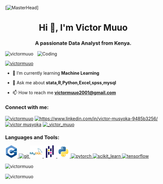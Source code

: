 
[![MasterHead](https://encrypted-tbn0.gstatic.com/images?q=tbn:ANd9GcTSq-fF0MgWpXCcx3_TNV8a9DGfMvCQQ0CzbA&s)]

<h1 align="center">Hi 👋, I'm Victor Muuo</h1>
<h3 align="center">A passionate Data Analyst from Kenya.</h3>
<img align="right" alt="Coding" width="400" src="https://cdn.dribbble.com/users/1162077/screenshots/3848914/programmer.gif">


<p align="left"> <img src="https://komarev.com/ghpvc/?username=victormuuo&label=Profile%20views&color=0e75b6&style=flat" alt="victormuuo" /> </p>

<p align="left"> <a href="https://github.com/ryo-ma/github-profile-trophy"><img src="https://github-profile-trophy.vercel.app/?username=victormuuo" alt="victormuuo" /></a> </p>

- 🌱 I’m currently learning **Machine Learning**

- 💬 Ask me about **stata,R,Python,Excel,spss,mysql**

- 📫 How to reach me **victormuuo2001@gmail.com**

<h3 align="left">Connect with me:</h3>
<p align="left">
<a href="https://twitter.com/victormuuo" target="blank"><img align="center" src="https://raw.githubusercontent.com/rahuldkjain/github-profile-readme-generator/master/src/images/icons/Social/twitter.svg" alt="victormuuo" height="30" width="40" /></a>
<a href="https://linkedin.com/in/https://www.linkedin.com/in/victor-musyoka-9485b3256/" target="blank"><img align="center" src="https://raw.githubusercontent.com/rahuldkjain/github-profile-readme-generator/master/src/images/icons/Social/linked-in-alt.svg" alt="https://www.linkedin.com/in/victor-musyoka-9485b3256/" height="30" width="40" /></a>
<a href="https://fb.com/victor musyoka" target="blank"><img align="center" src="https://raw.githubusercontent.com/rahuldkjain/github-profile-readme-generator/master/src/images/icons/Social/facebook.svg" alt="victor musyoka" height="30" width="40" /></a>
<a href="https://instagram.com/_victor_muuo" target="blank"><img align="center" src="https://raw.githubusercontent.com/rahuldkjain/github-profile-readme-generator/master/src/images/icons/Social/instagram.svg" alt="_victor_muuo" height="30" width="40" /></a>
</p>

<h3 align="left">Languages and Tools:</h3>
<p align="left"> <a href="https://www.w3schools.com/cpp/" target="_blank" rel="noreferrer"> <img src="https://raw.githubusercontent.com/devicons/devicon/master/icons/cplusplus/cplusplus-original.svg" alt="cplusplus" width="40" height="40"/> </a> <a href="https://git-scm.com/" target="_blank" rel="noreferrer"> <img src="https://www.vectorlogo.zone/logos/git-scm/git-scm-icon.svg" alt="git" width="40" height="40"/> </a> <a href="https://www.mysql.com/" target="_blank" rel="noreferrer"> <img src="https://raw.githubusercontent.com/devicons/devicon/master/icons/mysql/mysql-original-wordmark.svg" alt="mysql" width="40" height="40"/> </a> <a href="https://pandas.pydata.org/" target="_blank" rel="noreferrer"> <img src="https://raw.githubusercontent.com/devicons/devicon/2ae2a900d2f041da66e950e4d48052658d850630/icons/pandas/pandas-original.svg" alt="pandas" width="40" height="40"/> </a> <a href="https://www.python.org" target="_blank" rel="noreferrer"> <img src="https://raw.githubusercontent.com/devicons/devicon/master/icons/python/python-original.svg" alt="python" width="40" height="40"/> </a> <a href="https://pytorch.org/" target="_blank" rel="noreferrer"> <img src="https://www.vectorlogo.zone/logos/pytorch/pytorch-icon.svg" alt="pytorch" width="40" height="40"/> </a> <a href="https://scikit-learn.org/" target="_blank" rel="noreferrer"> <img src="https://upload.wikimedia.org/wikipedia/commons/0/05/Scikit_learn_logo_small.svg" alt="scikit_learn" width="40" height="40"/> </a> <a href="https://www.tensorflow.org" target="_blank" rel="noreferrer"> <img src="https://www.vectorlogo.zone/logos/tensorflow/tensorflow-icon.svg" alt="tensorflow" width="40" height="40"/> </a> </p>

<p><img align="center" src="https://github-readme-stats.vercel.app/api/top-langs?username=victormuuo&show_icons=true&locale=en&layout=compact" alt="victormuuo" /></p>

<p><img align="center" src="https://github-readme-streak-stats.herokuapp.com/?user=victormuuo&" alt="victormuuo" /></p>

